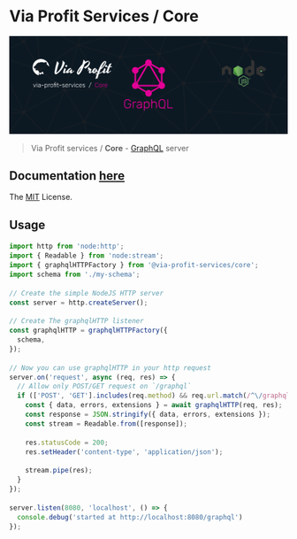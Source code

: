 # Via Profit Services / Core

![via-profit-services-cover](./assets/via-profit-services-cover.png)

> Via Profit services / **Core** - [GraphQL](https://graphql.org/) server

## Documentation [here](https://node.e1g.ru/packages/core)

The [MIT](./LICENSE) License.

## Usage

```ts
import http from 'node:http';
import { Readable } from 'node:stream';
import { graphqlHTTPFactory } from '@via-profit-services/core';
import schema from './my-schema';

// Create the simple NodeJS HTTP server
const server = http.createServer();

// Create The graphqlHTTP listener
const graphqlHTTP = graphqlHTTPFactory({
  schema,
});

// Now you can use graphqlHTTP in your http request
server.on('request', async (req, res) => {
  // Allow only POST/GET request on `/graphql`
  if (['POST', 'GET'].includes(req.method) && req.url.match(/^\/graphql/)) {
    const { data, errors, extensions } = await graphqlHTTP(req, res);
    const response = JSON.stringify({ data, errors, extensions });
    const stream = Readable.from([response]);

    res.statusCode = 200;
    res.setHeader('content-type', 'application/json');

    stream.pipe(res);
  }
});

server.listen(8080, 'localhost', () => {
  console.debug('started at http://localhost:8080/graphql')
});
```
